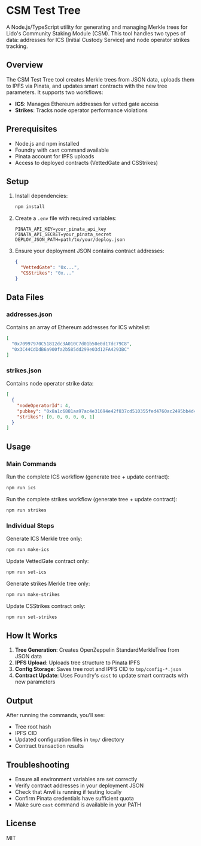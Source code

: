 # CSM Test Tree

A Node.js/TypeScript utility for generating and managing Merkle trees for Lido's Community Staking Module (CSM). This tool handles two types of data: addresses for ICS (Initial Custody Service) and node operator strikes tracking.

## Overview

The CSM Test Tree tool creates Merkle trees from JSON data, uploads them to IPFS via Pinata, and updates smart contracts with the new tree parameters. It supports two workflows:

- **ICS**: Manages Ethereum addresses for vetted gate access
- **Strikes**: Tracks node operator performance violations

## Prerequisites

- Node.js and npm installed
- Foundry with `cast` command available
- Pinata account for IPFS uploads
- Access to deployed contracts (VettedGate and CSStrikes)

## Setup

1. Install dependencies:
   ```bash
   npm install
   ```

2. Create a `.env` file with required variables:
   ```
   PINATA_API_KEY=your_pinata_api_key
   PINATA_API_SECRET=your_pinata_secret
   DEPLOY_JSON_PATH=path/to/your/deploy.json
   ```

3. Ensure your deployment JSON contains contract addresses:
   ```json
   {
     "VettedGate": "0x...",
     "CSStrikes": "0x..."
   }
   ```

## Data Files

### addresses.json
Contains an array of Ethereum addresses for ICS whitelist:
```json
[
  "0x70997970C51812dc3A010C7d01b50e0d17dc79C8",
  "0x3C44CdDdB6a900fa2b585dd299e03d12FA4293BC"
]
```

### strikes.json
Contains node operator strike data:
```json
[
  {
    "nodeOperatorId": 4,
    "pubkey": "0x8a1c6881aa97ac4e31694e42f837cd510355fed4760ac2495bb4d4b0df4ce2ce78bb27ee145e284563cb8582f7ee14e7",
    "strikes": [0, 0, 0, 0, 0, 1]
  }
]
```

## Usage

### Main Commands

Run the complete ICS workflow (generate tree + update contract):
```bash
npm run ics
```

Run the complete strikes workflow (generate tree + update contract):
```bash
npm run strikes
```

### Individual Steps

Generate ICS Merkle tree only:
```bash
npm run make-ics
```

Update VettedGate contract only:
```bash
npm run set-ics
```

Generate strikes Merkle tree only:
```bash
npm run make-strikes
```

Update CSStrikes contract only:
```bash
npm run set-strikes
```

## How It Works

1. **Tree Generation**: Creates OpenZeppelin StandardMerkleTree from JSON data
2. **IPFS Upload**: Uploads tree structure to Pinata IPFS
3. **Config Storage**: Saves tree root and IPFS CID to `tmp/config-*.json`
4. **Contract Update**: Uses Foundry's `cast` to update smart contracts with new parameters

## Output

After running the commands, you'll see:
- Tree root hash
- IPFS CID
- Updated configuration files in `tmp/` directory
- Contract transaction results

## Troubleshooting

- Ensure all environment variables are set correctly
- Verify contract addresses in your deployment JSON
- Check that Anvil is running if testing locally
- Confirm Pinata credentials have sufficient quota
- Make sure `cast` command is available in your PATH

## License

MIT
